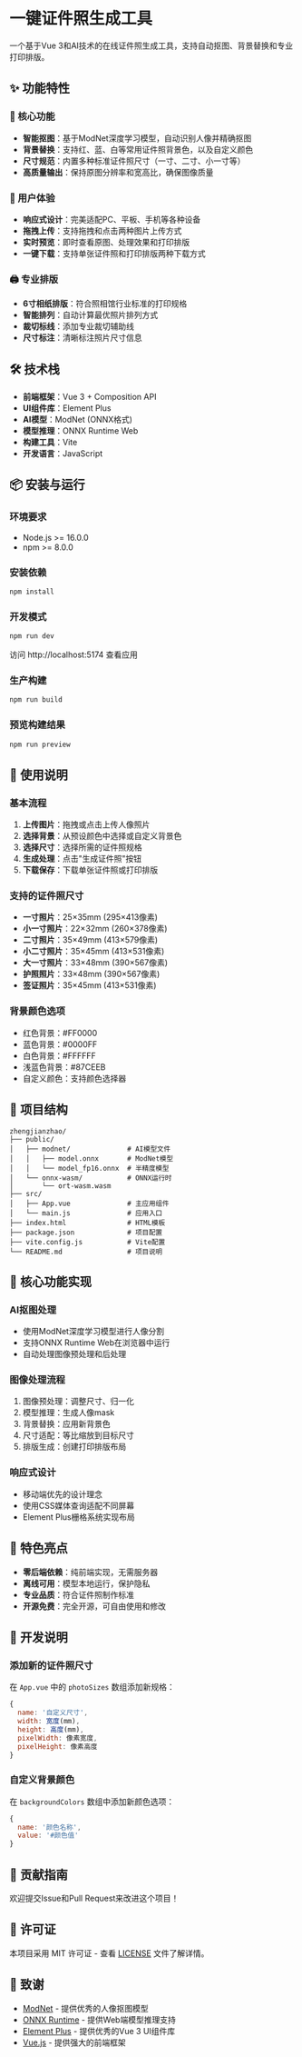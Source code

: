 # 一键证件照生成工具

一个基于Vue 3和AI技术的在线证件照生成工具，支持自动抠图、背景替换和专业打印排版。

## ✨ 功能特性

### 🎯 核心功能
- **智能抠图**：基于ModNet深度学习模型，自动识别人像并精确抠图
- **背景替换**：支持红、蓝、白等常用证件照背景色，以及自定义颜色
- **尺寸规范**：内置多种标准证件照尺寸（一寸、二寸、小一寸等）
- **高质量输出**：保持原图分辨率和宽高比，确保图像质量

### 📱 用户体验
- **响应式设计**：完美适配PC、平板、手机等各种设备
- **拖拽上传**：支持拖拽和点击两种图片上传方式
- **实时预览**：即时查看原图、处理效果和打印排版
- **一键下载**：支持单张证件照和打印排版两种下载方式

### 🖨️ 专业排版
- **6寸相纸排版**：符合照相馆行业标准的打印规格
- **智能排列**：自动计算最优照片排列方式
- **裁切标线**：添加专业裁切辅助线
- **尺寸标注**：清晰标注照片尺寸信息

## 🛠️ 技术栈

- **前端框架**：Vue 3 + Composition API
- **UI组件库**：Element Plus
- **AI模型**：ModNet (ONNX格式)
- **模型推理**：ONNX Runtime Web
- **构建工具**：Vite
- **开发语言**：JavaScript

## 📦 安装与运行

### 环境要求
- Node.js >= 16.0.0
- npm >= 8.0.0

### 安装依赖
```bash
npm install
```

### 开发模式
```bash
npm run dev
```
访问 http://localhost:5174 查看应用

### 生产构建
```bash
npm run build
```

### 预览构建结果
```bash
npm run preview
```

## 🎨 使用说明

### 基本流程
1. **上传图片**：拖拽或点击上传人像照片
2. **选择背景**：从预设颜色中选择或自定义背景色
3. **选择尺寸**：选择所需的证件照规格
4. **生成处理**：点击"生成证件照"按钮
5. **下载保存**：下载单张证件照或打印排版

### 支持的证件照尺寸
- **一寸照片**：25×35mm (295×413像素)
- **小一寸照片**：22×32mm (260×378像素)
- **二寸照片**：35×49mm (413×579像素)
- **小二寸照片**：35×45mm (413×531像素)
- **大一寸照片**：33×48mm (390×567像素)
- **护照照片**：33×48mm (390×567像素)
- **签证照片**：35×45mm (413×531像素)

### 背景颜色选项
- 红色背景：#FF0000
- 蓝色背景：#0000FF
- 白色背景：#FFFFFF
- 浅蓝色背景：#87CEEB
- 自定义颜色：支持颜色选择器

## 📁 项目结构

```
zhengjianzhao/
├── public/
│   ├── modnet/              # AI模型文件
│   │   ├── model.onnx       # ModNet模型
│   │   └── model_fp16.onnx  # 半精度模型
│   └── onnx-wasm/           # ONNX运行时
│       └── ort-wasm.wasm
├── src/
│   ├── App.vue              # 主应用组件
│   └── main.js              # 应用入口
├── index.html               # HTML模板
├── package.json             # 项目配置
├── vite.config.js           # Vite配置
└── README.md                # 项目说明
```

## 🔧 核心功能实现

### AI抠图处理
- 使用ModNet深度学习模型进行人像分割
- 支持ONNX Runtime Web在浏览器中运行
- 自动处理图像预处理和后处理

### 图像处理流程
1. 图像预处理：调整尺寸、归一化
2. 模型推理：生成人像mask
3. 背景替换：应用新背景色
4. 尺寸适配：等比缩放到目标尺寸
5. 排版生成：创建打印排版布局

### 响应式设计
- 移动端优先的设计理念
- 使用CSS媒体查询适配不同屏幕
- Element Plus栅格系统实现布局

## 🌟 特色亮点

- **零后端依赖**：纯前端实现，无需服务器
- **离线可用**：模型本地运行，保护隐私
- **专业品质**：符合证件照制作标准
- **开源免费**：完全开源，可自由使用和修改

## 📝 开发说明

### 添加新的证件照尺寸
在 `App.vue` 中的 `photoSizes` 数组添加新规格：
```javascript
{
  name: '自定义尺寸',
  width: 宽度(mm),
  height: 高度(mm),
  pixelWidth: 像素宽度,
  pixelHeight: 像素高度
}
```

### 自定义背景颜色
在 `backgroundColors` 数组中添加新颜色选项：
```javascript
{
  name: '颜色名称',
  value: '#颜色值'
}
```

## 🤝 贡献指南

欢迎提交Issue和Pull Request来改进这个项目！

## 📄 许可证

本项目采用 MIT 许可证 - 查看 [LICENSE](LICENSE) 文件了解详情。

## 🙏 致谢

- [ModNet](https://github.com/ZHKKKe/MODNet) - 提供优秀的人像抠图模型
- [ONNX Runtime](https://onnxruntime.ai/) - 提供Web端模型推理支持
- [Element Plus](https://element-plus.org/) - 提供优秀的Vue 3 UI组件库
- [Vue.js](https://vuejs.org/) - 提供强大的前端框架